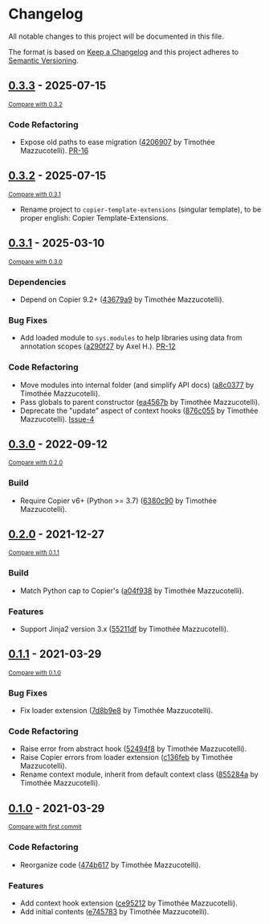# Changelog
All notable changes to this project will be documented in this file.

The format is based on [Keep a Changelog](http://keepachangelog.com/en/1.0.0/)
and this project adheres to [Semantic Versioning](http://semver.org/spec/v2.0.0.html).

<!-- insertion marker -->
## [0.3.3](https://github.com/pawamoy/copier-templates-extensions/releases/tag/0.3.3) - 2025-07-15

<small>[Compare with 0.3.2](https://github.com/pawamoy/copier-templates-extensions/compare/0.3.2...0.3.3)</small>

### Code Refactoring

- Expose old paths to ease migration ([4206907](https://github.com/pawamoy/copier-templates-extensions/commit/420690745a82a88d5a447e977bf1486f2690e707) by Timothée Mazzucotelli). [PR-16](https://github.com/copier-org/copier-template-extensions/pull/16)

## [0.3.2](https://github.com/pawamoy/copier-templates-extensions/releases/tag/0.3.2) - 2025-07-15

<small>[Compare with 0.3.1](https://github.com/pawamoy/copier-templates-extensions/compare/0.3.1...0.3.2)</small>

- Rename project to `copier-template-extensions` (singular template), to be proper english: Copier Template-Extensions.

## [0.3.1](https://github.com/pawamoy/copier-template-extensions/releases/tag/0.3.1) - 2025-03-10

<small>[Compare with 0.3.0](https://github.com/pawamoy/copier-template-extensions/compare/0.3.0...0.3.1)</small>

### Dependencies

- Depend on Copier 9.2+ ([43679a9](https://github.com/pawamoy/copier-template-extensions/commit/43679a9719b2d05e041e674bde1f10dee21984a6) by Timothée Mazzucotelli).

### Bug Fixes

- Add loaded module to `sys.modules` to help libraries using data from annotation scopes ([a290f27](https://github.com/pawamoy/copier-template-extensions/commit/a290f271e302db88bcc755d57c647e4f3a8043ff) by Axel H.). [PR-12](https://github.com/copier-org/copier-template-extensions/pull/12)

### Code Refactoring

- Move modules into internal folder (and simplify API docs) ([a8c0377](https://github.com/pawamoy/copier-template-extensions/commit/a8c03770298f51fa07667598fd7d0b72196aecad) by Timothée Mazzucotelli).
- Pass globals to parent constructor ([ea4567b](https://github.com/pawamoy/copier-template-extensions/commit/ea4567bcfad0f17764e17d6b7fd12a7fd7a33cba) by Timothée Mazzucotelli).
- Deprecate the "update" aspect of context hooks ([876c055](https://github.com/pawamoy/copier-template-extensions/commit/876c0554e34b630ab255111b69da74db16439dcb) by Timothée Mazzucotelli). [Issue-4](https://github.com/copier-org/copier-template-extensions/issues/4)

## [0.3.0](https://github.com/copier-org/copier-template-extensions/releases/tag/0.3.0) - 2022-09-12

<small>[Compare with 0.2.0](https://github.com/copier-org/copier-template-extensions/compare/0.2.0...0.3.0)</small>

### Build
- Require Copier v6+ (Python >= 3.7) ([6380c90](https://github.com/copier-org/copier-template-extensions/commit/6380c90a3e26c596790d9a083673dcf1dd613678) by Timothée Mazzucotelli).


## [0.2.0](https://github.com/copier-org/copier-template-extensions/releases/tag/0.2.0) - 2021-12-27

<small>[Compare with 0.1.1](https://github.com/copier-org/copier-template-extensions/compare/0.1.1...0.2.0)</small>

### Build
- Match Python cap to Copier's ([a04f938](https://github.com/copier-org/copier-template-extensions/commit/a04f93813f9795b64cbd9d21209dd5e5127b3eb4) by Timothée Mazzucotelli).

### Features
- Support Jinja2 version 3.x ([55211df](https://github.com/copier-org/copier-template-extensions/commit/55211df29c4118c2603cc18ea4a1bc4247e41176) by Timothée Mazzucotelli).


## [0.1.1](https://github.com/copier-org/copier-template-extensions/releases/tag/0.1.1) - 2021-03-29

<small>[Compare with 0.1.0](https://github.com/copier-org/copier-template-extensions/compare/0.1.0...0.1.1)</small>

### Bug Fixes
- Fix loader extension ([7d8b9e8](https://github.com/copier-org/copier-template-extensions/commit/7d8b9e8cf2de66fafc9953ff5d4ba4e210470649) by Timothée Mazzucotelli).

### Code Refactoring
- Raise error from abstract hook ([52494f8](https://github.com/copier-org/copier-template-extensions/commit/52494f8d02505027da0733a7beb9269fc2ba8c3e) by Timothée Mazzucotelli).
- Raise Copier errors from loader extension ([c136feb](https://github.com/copier-org/copier-template-extensions/commit/c136febaa4ed719f5a0919e2fa073862258e7143) by Timothée Mazzucotelli).
- Rename context module, inherit from default context class ([855284a](https://github.com/copier-org/copier-template-extensions/commit/855284ad2112feecd6b2a8dfc38dbbd397d29275) by Timothée Mazzucotelli).


## [0.1.0](https://github.com/copier-org/copier-template-extensions/releases/tag/0.1.0) - 2021-03-29

<small>[Compare with first commit](https://github.com/copier-org/copier-template-extensions/compare/e74578393a7cffe4e502640a6092e789d2cc6f29...0.1.0)</small>

### Code Refactoring
- Reorganize code ([474b617](https://github.com/copier-org/copier-template-extensions/commit/474b6173f3970c7713643b7cbc16f11f32a70e5c) by Timothée Mazzucotelli).

### Features
- Add context hook extension ([ce95212](https://github.com/copier-org/copier-template-extensions/commit/ce952126afb282cfa1fbf18366a6f857426eeaa1) by Timothée Mazzucotelli).
- Add initial contents ([e745783](https://github.com/copier-org/copier-template-extensions/commit/e74578393a7cffe4e502640a6092e789d2cc6f29) by Timothée Mazzucotelli).
